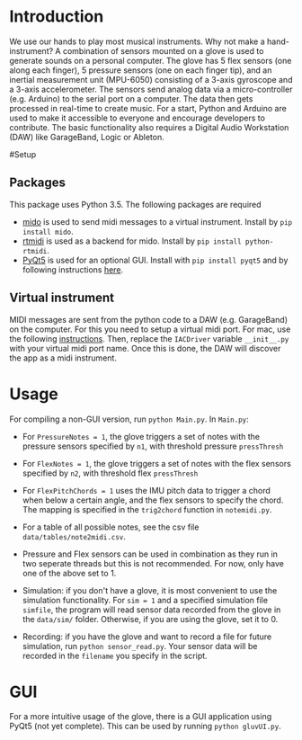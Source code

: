 

# Introduction
We use our hands to play most musical instruments. Why not make a hand-instrument? A combination of sensors mounted on a glove is used to generate sounds on a personal computer. The glove has 5 flex sensors (one along each finger), 5 pressure sensors (one on each finger tip), and an inertial measurement unit (MPU-6050) consisting of a 3-axis gyroscope and a 3-axis accelerometer. The sensors send analog data via a micro-controller (e.g. Arduino) to the serial port on a computer. The data then gets processed in real-time to create music. For a start, Python and Arduino are used to make it accessible to everyone and encourage developers to contribute. The basic functionality also requires a Digital Audio Workstation (DAW) like GarageBand, Logic or Ableton.

#Setup

## Packages
This package uses Python 3.5. The following packages are required 
- [mido](https://pypi.python.org/pypi/mido/1.1.3) is used to send midi messages to a virtual instrument. Install by `pip install mido`.
- [rtmidi](https://pypi.python.org/pypi/python-rtmidi/0.3.1a) is used as a backend for mido. Install by `pip install python-rtmidi`.
- [PyQt5](http://pyqt.sourceforge.net/Docs/PyQt5/) is used for an optional GUI. Install with `pip install pyqt5` and by following instructions [here](http://pyqt.sourceforge.net/Docs/PyQt5/installation.html).

## Virtual instrument
MIDI messages are sent from the python code to a DAW (e.g. GarageBand) on the computer. For this you need to setup a virtual midi port. For mac, use the following [instructions](http://feelyoursound.com/setup-midi-os-x/). Then, replace the `IACDriver` variable `__init__.py` with your virtual midi port name. Once this is done, the DAW will discover the app as a midi instrument.

# Usage
For compiling a non-GUI version, run `python Main.py`. In `Main.py`:
- For `PressureNotes = 1`, the glove triggers a set of notes with the pressure sensors specified by `n1`, with threshold pressure `pressThresh`
- For `FlexNotes = 1`, the glove triggers a set of notes with the flex sensors specified by `n2`, with threshold flex `pressThresh`
- For `FlexPitchChords = 1` uses the IMU pitch data to trigger a chord when below a certain angle, and the flex sensors to specify the chord. The mapping is specified in the `trig2chord` function in `notemidi.py`.
- For a table of all possible notes, see the csv file `data/tables/note2midi.csv`.
- Pressure and Flex sensors can be used in combination as they run in two seperate threads but this is not recommended. For now, only have one of the above set to 1.

- Simulation: if you don't have a glove, it is most convenient to use the simulation functionality. For `sim = 1` and a specified simulation file `simfile`, the program will read sensor data recorded from the glove in the `data/sim/` folder. Otherwise, if you are using the glove, set it to 0.
- Recording: if you have the glove and want to record a file for future simulation, run `python sensor_read.py`. Your sensor data will be recorded in the `filename` you specify in the script.

# GUI
For a more intuitive usage of the glove, there is a GUI application using PyQt5 (not yet complete). This can be used by running `python gluvUI.py`. 